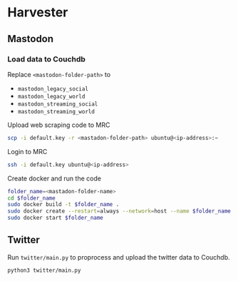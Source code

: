 # Harvester

## Mastodon
### Load data to Couchdb
Replace `<mastodon-folder-path>` to 
- `mastodon_legacy_social`
- `mastodon_legacy_world`
- `mastodon_streaming_social` 
- `mastodon_streaming_world`

Upload web scraping code to MRC
```bash
scp -i default.key -r <mastadon-folder-path> ubuntu@<ip-address>:~
```

Login to MRC
```bash
ssh -i default.key ubuntu@<ip-address>
```

Create docker and run the code
```bash
folder_name=<mastadon-folder-name>
cd $folder_name
sudo docker build -t $folder_name .
sudo docker create --restart=always --network=host --name $folder_name $folder_name
sudo docker start $folder_name
```

## Twitter
Run `twitter/main.py` to proprocess and upload the twitter data to Couchdb.
```bash
python3 twitter/main.py
```